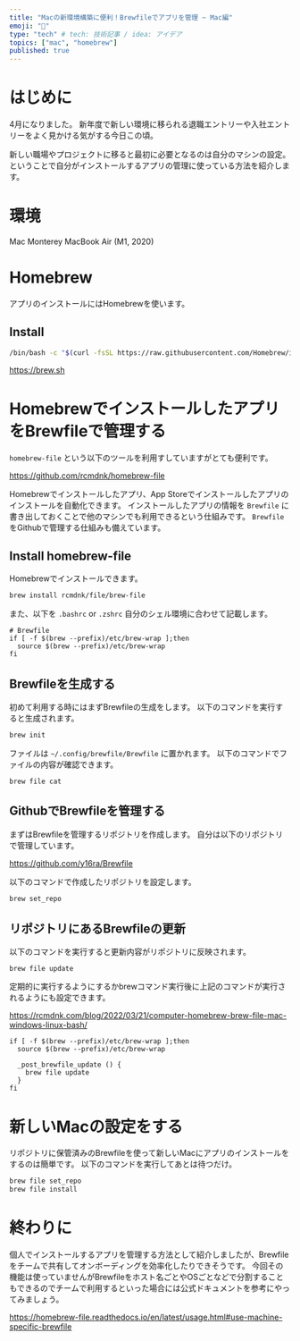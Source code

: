 ```yaml
---
title: "Macの新環境構築に便利！Brewfileでアプリを管理 ~ Mac編"
emoji: "🍣"
type: "tech" # tech: 技術記事 / idea: アイデア
topics: ["mac", "homebrew"]
published: true
---
```


# はじめに

4月になりました。
新年度で新しい環境に移られる退職エントリーや入社エントリーをよく見かける気がする今日この頃。

新しい職場やプロジェクトに移ると最初に必要となるのは自分のマシンの設定。
ということで自分がインストールするアプリの管理に使っている方法を紹介します。

# 環境

Mac Monterey
MacBook Air (M1, 2020)

# Homebrew

アプリのインストールにはHomebrewを使います。

## Install

```bash
/bin/bash -c "$(curl -fsSL https://raw.githubusercontent.com/Homebrew/install/HEAD/install.sh)"
```

https://brew.sh


# HomebrewでインストールしたアプリをBrewfileで管理する

`homebrew-file` という以下のツールを利用すしていますがとても便利です。

https://github.com/rcmdnk/homebrew-file

Homebrewでインストールしたアプリ、App Storeでインストールしたアプリのインストールを自動化できます。
インストールしたアプリの情報を `Brewfile` に書き出しておくことで他のマシンでも利用できるという仕組みです。
`Brewfile` をGithubで管理する仕組みも備えています。

## Install homebrew-file

Homebrewでインストールできます。

```bash
brew install rcmdnk/file/brew-file
```

また、以下を `.bashrc` or `.zshrc` 自分のシェル環境に合わせて記載します。

```bash:.zshrc
# Brewfile
if [ -f $(brew --prefix)/etc/brew-wrap ];then
  source $(brew --prefix)/etc/brew-wrap
fi
```

## Brewfileを生成する

初めて利用する時にはまずBrewfileの生成をします。
以下のコマンドを実行すると生成されます。

```bash
brew init
```

ファイルは `~/.config/brewfile/Brewfile` に置かれます。
以下のコマンドでファイルの内容が確認できます。

```
brew file cat
```

## GithubでBrewfileを管理する

まずはBrewfileを管理するリポジトリを作成します。
自分は以下のリポジトリで管理しています。

https://github.com/y16ra/Brewfile

以下のコマンドで作成したリポジトリを設定します。

```bash
brew set_repo
```

## リポジトリにあるBrewfileの更新

以下のコマンドを実行すると更新内容がリポジトリに反映されます。

```
brew file update
```

定期的に実行するようにするかbrewコマンド実行後に上記のコマンドが実行されるようにも設定できます。

https://rcmdnk.com/blog/2022/03/21/computer-homebrew-brew-file-mac-windows-linux-bash/

```bash:.zshrc
if [ -f $(brew --prefix)/etc/brew-wrap ];then
  source $(brew --prefix)/etc/brew-wrap

  _post_brewfile_update () {
    brew file update
  }
fi
```

# 新しいMacの設定をする

リポジトリに保管済みのBrewfileを使って新しいMacにアプリのインストールをするのは簡単です。
以下のコマンドを実行してあとは待つだけ。

```bash
brew file set_repo
brew file install
```

# 終わりに

個人でインストールするアプリを管理する方法として紹介しましたが、Brewfileをチームで共有してオンボーディングを効率化したりできそうです。
今回その機能は使っていませんがBrewfileをホスト名ごとやOSごとなどで分割することもできるのでチームで利用するといった場合には公式ドキュメントを参考にやってみましょう。

https://homebrew-file.readthedocs.io/en/latest/usage.html#use-machine-specific-brewfile